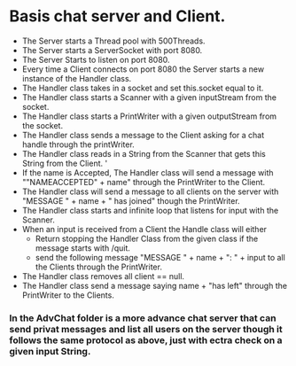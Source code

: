 # Basis chat server and Client. 
- The Server starts a Thread pool with 500Threads. 
- The Server starts a ServerSocket with port 8080. 
- The Server Starts to listen on port 8080. 
- Every time a Client connects on port 8080 the Server starts a new instance of the Handler class. 
- The Handler class takes in a socket and set this.socket equal to it. 
- The Handler class starts a Scanner with a given inputStream from the socket.
- The Handler class starts a PrintWriter with a given outputStream from the socket. 
- The Handler class sends a message to the Client asking for a chat handle through the printWriter. 
- The Handler class reads in a String from the Scanner that gets this String from the Client. '
- If the name is Accepted, The Handler class will send a message with ""NAMEACCEPTED" + name" through the PrintWriter to the Client. 
- The Handler class will send a message to all clients on the server with "MESSAGE " + name + " has joined" though the PrintWriter.
- The Handler class starts and infinite loop that listens for input with the Scanner.
- When an input is received from a Client the Handle class will either
  - Return stopping the Handler Class from the given class if the message starts with /quit. 
  - send the following message "MESSAGE " + name + ": " + input to all the Clients through the PrintWriter.
- The Handler class removes all client == null. 
- The Handler class send a message saying name + "has left" through the PrintWriter to the Clients. 


### In the AdvChat folder is a more advance chat server that can send privat messages and list all users on the server though it follows the same protocol as above, just with ectra check on a given input String. 
